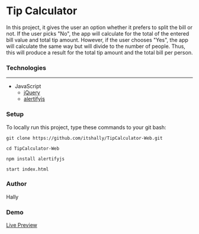 # Tip Calculator

In this project, it gives the user an option whether it prefers to split the bill or not. If the user picks "No", the app will calculate for the total of the entered bill value and total tip amount. However, if the user chooses "Yes", the app will calculate the same way but will divide to the number of people. Thus, this will produce a result for the total tip amount and the total bill per person.


### Technologies
---
- JavaScript
  - [jQuery](https://jquery.com/)
  - [alertifyjs](https://alertifyjs.com/)
  

### Setup

To locally run this project, type these commands to your git bash:


```
git clone https://github.com/itshally/TipCalculator-Web.git

cd TipCalculator-Web

npm install alertifyjs

start index.html
```


### Author
Hally


### Demo
[Live Preview](https://itshally.github.io/TipCalculator-Web/)
